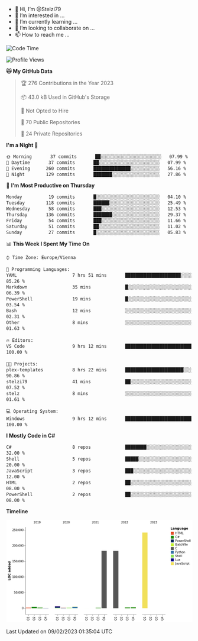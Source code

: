 - 👋 Hi, I’m @Stelzi79
- 👀 I’m interested in ...
- 🌱 I’m currently learning ...
- 💞️ I’m looking to collaborate on ...
- 📫 How to reach me ...

<!--START_SECTION:waka-->
![Code Time](http://img.shields.io/badge/Code%20Time-825%20hrs%2038%20mins-blue)

![Profile Views](http://img.shields.io/badge/Profile%20Views-22-blue)

**🐱 My GitHub Data** 

> 🏆 276 Contributions in the Year 2023
 > 
> 📦 43.0 kB Used in GitHub's Storage 
 > 
> 🚫 Not Opted to Hire
 > 
> 📜 70 Public Repositories 
 > 
> 🔑 24 Private Repositories  
 > 
**I'm a Night 🦉** 

```text
🌞 Morning       37 commits       ██░░░░░░░░░░░░░░░░░░░░░░░   07.99 % 
🌆 Daytime       37 commits       ██░░░░░░░░░░░░░░░░░░░░░░░   07.99 % 
🌃 Evening      260 commits       ██████████████░░░░░░░░░░░   56.16 % 
🌙 Night        129 commits       ███████░░░░░░░░░░░░░░░░░░   27.86 % 

```
📅 **I'm Most Productive on Thursday** 

```text
Monday          19 commits       █░░░░░░░░░░░░░░░░░░░░░░░░   04.10 % 
Tuesday        118 commits       ██████░░░░░░░░░░░░░░░░░░░   25.49 % 
Wednesday       58 commits       ███░░░░░░░░░░░░░░░░░░░░░░   12.53 % 
Thursday       136 commits       ███████░░░░░░░░░░░░░░░░░░   29.37 % 
Friday          54 commits       ███░░░░░░░░░░░░░░░░░░░░░░   11.66 % 
Saturday        51 commits       ██░░░░░░░░░░░░░░░░░░░░░░░   11.02 % 
Sunday          27 commits       █░░░░░░░░░░░░░░░░░░░░░░░░   05.83 % 

```


📊 **This Week I Spent My Time On** 

```text
⌚︎ Time Zone: Europe/Vienna

💬 Programming Languages: 
YAML                     7 hrs 51 mins       █████████████████████░░░░   85.26 % 
Markdown                 35 mins             █░░░░░░░░░░░░░░░░░░░░░░░░   06.39 % 
PowerShell               19 mins             █░░░░░░░░░░░░░░░░░░░░░░░░   03.54 % 
Bash                     12 mins             ░░░░░░░░░░░░░░░░░░░░░░░░░   02.31 % 
Other                    8 mins              ░░░░░░░░░░░░░░░░░░░░░░░░░   01.63 % 

🔥 Editors: 
VS Code                  9 hrs 12 mins       █████████████████████████   100.00 % 

🐱‍💻 Projects: 
plex-templates           8 hrs 22 mins       ██████████████████████░░░   90.86 % 
stelzi79                 41 mins             ██░░░░░░░░░░░░░░░░░░░░░░░   07.52 % 
stelz                    8 mins              ░░░░░░░░░░░░░░░░░░░░░░░░░   01.61 % 

💻 Operating System: 
Windows                  9 hrs 12 mins       █████████████████████████   100.00 % 

```

**I Mostly Code in C#** 

```text
C#                       8 repos             ████████░░░░░░░░░░░░░░░░░   32.00 % 
Shell                    5 repos             █████░░░░░░░░░░░░░░░░░░░░   20.00 % 
JavaScript               3 repos             ███░░░░░░░░░░░░░░░░░░░░░░   12.00 % 
HTML                     2 repos             ██░░░░░░░░░░░░░░░░░░░░░░░   08.00 % 
PowerShell               2 repos             ██░░░░░░░░░░░░░░░░░░░░░░░   08.00 % 

```


**Timeline**

![Chart not found](https://raw.githubusercontent.com/Stelzi79/Stelzi79/main/charts/bar_graph.png) 


 Last Updated on 09/02/2023 01:35:04 UTC
<!--END_SECTION:waka-->

<!---
Stelzi79/Stelzi79 is a ✨ special ✨ repository because its `README.md` (this file) appears on your GitHub profile.
You can click the Preview link to take a look at your changes.
--->

